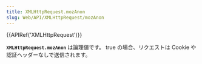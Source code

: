 ```yaml
---
title: XMLHttpRequest.mozAnon
slug: Web/API/XMLHttpRequest/mozAnon
---
```


{{APIRef('XMLHttpRequest')}}

**`XMLHttpRequest.mozAnon`** は論理値です。 true の場合、リクエストは Cookie や認証ヘッダーなしで送信されます。
